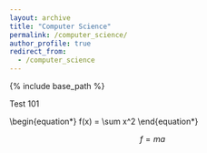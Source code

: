 ```yaml
---
layout: archive
title: "Computer Science"
permalink: /computer_science/
author_profile: true
redirect_from:
  - /computer_science
---
```


{% include base_path %}

Test 101

\begin{equation*}
    f(x) = \sum x^2
\end{equation*}

$$f=ma$$